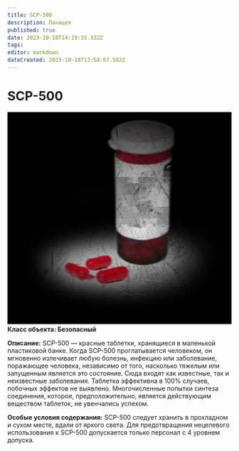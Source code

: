 ```yaml
---
title: SCP-500
description: Панацея
published: true
date: 2023-10-18T14:19:33.332Z
tags: 
editor: markdown
dateCreated: 2023-10-18T13:58:07.582Z
---
```


# SCP-500
![500.webp](/500.webp) 
**Класс объекта: Безопасный**



**Описание:** SCP-500 — красные таблетки, хранящиеся в маленькой пластиковой банке. Когда SCP-500 проглатывается человеком, он мгновенно излечивает любую болезнь, инфекцию или заболевание, поражающее человека, независимо от того, насколько тяжелым или запущенным является это состояние. Сюда входят как известные, так и неизвестные заболевания. Таблетка эффективна в 100% случаев, побочных эффектов не выявлено. Многочисленные попытки синтеза соединения, которое, предположительно, является действующим веществом таблеток, не увенчались успехом. 

**Особые условия содержания:** SCP-500 следует хранить в прохладном и сухом месте, вдали от яркого света. Для предотвращения нецелевого использования к SCP-500 допускается только персонал с 4 уровнем допуска.
